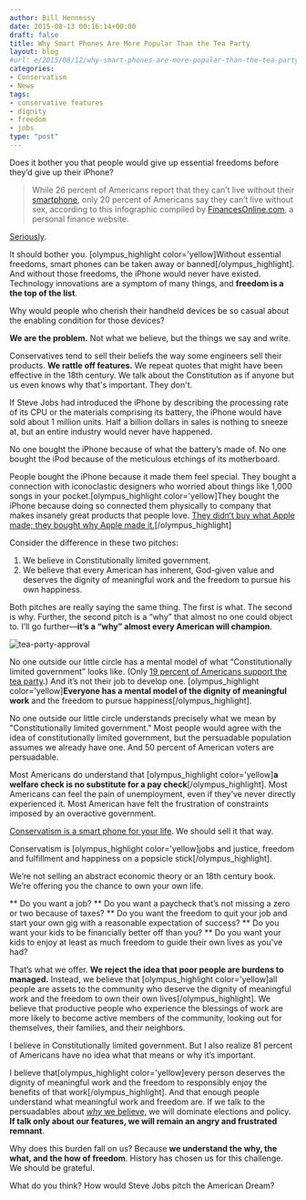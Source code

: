 ```yaml
---
author: Bill Hennessy
date: 2015-08-13 00:16:14+00:00
draft: false
title: Why Smart Phones Are More Popular Than the Tea Party
layout: blog
#url: e/2015/08/12/why-smart-phones-are-more-popular-than-the-tea-party/
categories:
- Conservatism
- News
tags:
- conservative features
- dignity
- freedom
- jobs
type: "post"
---
```


Does it bother you that people would give up essential freedoms before they’d give up their iPhone?



> While 26 percent of Americans report that they can’t live without their [smartphone](https://www.entrepreneur.com/tech/mobile/index.html), only 20 percent of Americans say they can’t live without sex, according to this infographic compiled by [FinancesOnline.com](https://comparisons.financesonline.com/comparison-of-americans-weird-habits/), a personal finance website.



[Seriously](https://www.entrepreneur.com/article/233230).

It should bother you. [olympus_highlight color='yellow]Without essential freedoms, smart phones can be taken away or banned[/olympus_highlight]. And without those freedoms, the iPhone would never have existed. Technology innovations are a symptom of many things, and **freedom is a the top of the list**.

Why would people who cherish their handheld devices be so casual about the enabling condition for those devices?

**We are the problem.** Not what we believe, but the things we say and write.

Conservatives tend to sell their beliefs the way some engineers sell their products. **We rattle off features.** We repeat quotes that might have been effective in the 18th century. We talk about the Constitution as if anyone but us even knows why that's important. They don't.

If Steve Jobs had introduced the iPhone by describing the processing rate of its CPU or the materials comprising its battery, the iPhone would have sold about 1 million units. Half a billion dollars in sales is nothing to sneeze at, but an entire industry would never have happened.

No one bought the iPhone because of what the battery’s made of. No one bought the iPod because of the meticulous etchings of its motherboard.

People bought the iPhone because it made them feel special. They bought a connection with iconoclastic designers who worried about things like 1,000 songs in your pocket.[olympus_highlight color='yellow]They bought the iPhone because doing so connected them physically to  company that makes insanely great products that people love. [They didn’t buy what Apple made; they bought why Apple made it.](https://hennessysview.com/2015/08/11/how-to-sell-conservative-principles/)[/olympus_highlight]

Consider the difference in these two pitches:




  1. We believe in Constitutionally limited government.
  2. We believe that every American has inherent, God-given value and deserves the dignity of meaningful work and the freedom to pursue his own happiness.


Both pitches are really saying the same thing. The first is what. The second is why. Further, the second pitch is a “why” that almost no one could object to. I’ll go further—**it’s a “why” almost every American will champion**.

![tea-party-approval](https://hennessysview.com/wp-content/uploads/2015/08/tea-party-approval.png)


No one outside our little circle has a mental model of what “Constitutionally limited government” looks like. (Only [19 percent of Americans support the tea party](https://www.gallup.com/poll/147635/tea-party-movement.aspx).)  And it’s not their job to develop one. [olympus_highlight color='yellow]**Everyone has a mental model of the dignity of meaningful work** and the freedom to pursue happiness[/olympus_highlight].

No one outside our little circle understands precisely what we mean by  "Constitutionally limited government." Most people would agree with the idea of constitutionally limited government, but the persuadable population assumes we already have one. And 50 percent of American voters are persuadable.

Most Americans do understand that [olympus_highlight color='yellow]**a welfare check is no substitute for a pay check**[/olympus_highlight]. Most Americans can feel the pain of unemployment, even if they’ve never directly experienced it. Most American have felt the frustration of constraints imposed by an overactive government.

[Conservatism is a smart phone for your life](https://hennessysview.com/2015/08/10/do-you-really-want-your-principles-to-win/). We should sell it that way.

Conservatism is [olympus_highlight color='yellow]jobs and justice, freedom and fulfillment and happiness on a popsicle stick[/olympus_highlight].

We’re not selling an abstract economic theory or an 18th century book. We’re offering you the chance to own your own life.




** Do you want a job?
** Do you want a paycheck that’s not missing a zero or two because of taxes?
** Do you want the freedom to quit your job and start your own gig with a reasonable expectation of success?
** Do you want your kids to be financially better off than you?
** Do you want your kids to enjoy at least as much freedom to guide their own lives as you've had?


That’s what we offer. **We reject the idea that poor people are burdens to managed.** Instead, we believe that [olympus_highlight color='yellow]all people are assets to the community who deserve the dignity of meaningful work and the freedom to own their own lives[/olympus_highlight]. We believe that productive people who experience the blessings of work are more likely to become active members of the community, looking out for themselves, their families, and their neighbors.

I believe in Constitutionally limited government. But I also realize 81 percent of Americans have no idea what that means or why it’s important.

I believe that[olympus_highlight color='yellow]every person deserves the dignity of meaningful work and the freedom to responsibly enjoy the benefits of that work[/olympus_highlight]. And that enough people understand what meaningful work and freedom are. If we talk to the persuadables about [_why_ we believe,](https://hennessysview.com/2015/08/09/why-bother/) we will dominate elections and policy. **If talk only about our features, we will remain an angry and frustrated remnant**.

Why does this burden fall on us? Because **we understand the why, the what, and the how of freedom**. History has chosen us for this challenge. We should be grateful.

What do you think? How would Steve Jobs pitch the American Dream?

